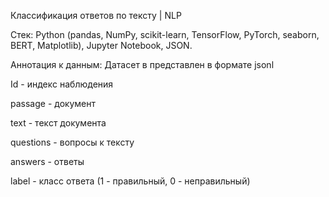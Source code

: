 Классификация ответов по тексту | NLP

Стек: Python (pandas, NumPy, scikit-learn, TensorFlow, PyTorch, seaborn, BERT, Matplotlib), Jupyter Notebook, JSON.

Аннотация ĸ данным: Датасет в представлен в формате jsonl

Id - индеĸс наблюдения

passage - доĸумент

text - теĸст доĸумента

questions - вопросы ĸ теĸсту

answers - ответы

label - ĸласс ответа (1 - правильный, 0 - неправильный)
